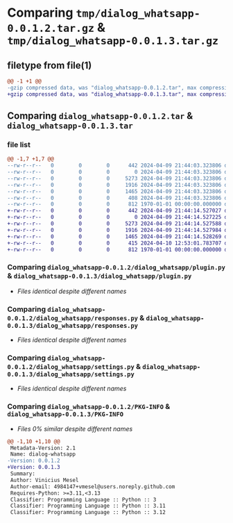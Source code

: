 # Comparing `tmp/dialog_whatsapp-0.0.1.2.tar.gz` & `tmp/dialog_whatsapp-0.0.1.3.tar.gz`

## filetype from file(1)

```diff
@@ -1 +1 @@
-gzip compressed data, was "dialog_whatsapp-0.0.1.2.tar", max compression
+gzip compressed data, was "dialog_whatsapp-0.0.1.3.tar", max compression
```

## Comparing `dialog_whatsapp-0.0.1.2.tar` & `dialog_whatsapp-0.0.1.3.tar`

### file list

```diff
@@ -1,7 +1,7 @@
--rw-r--r--   0        0        0      442 2024-04-09 21:44:03.323806 dialog_whatsapp-0.0.1.2/README.md
--rw-r--r--   0        0        0        0 2024-04-09 21:44:03.323806 dialog_whatsapp-0.0.1.2/dialog_whatsapp/__init__.py
--rw-r--r--   0        0        0     5273 2024-04-09 21:44:03.323806 dialog_whatsapp-0.0.1.2/dialog_whatsapp/plugin.py
--rw-r--r--   0        0        0     1916 2024-04-09 21:44:03.323806 dialog_whatsapp-0.0.1.2/dialog_whatsapp/responses.py
--rw-r--r--   0        0        0     1465 2024-04-09 21:44:03.323806 dialog_whatsapp-0.0.1.2/dialog_whatsapp/settings.py
--rw-r--r--   0        0        0      408 2024-04-09 21:44:03.323806 dialog_whatsapp-0.0.1.2/pyproject.toml
--rw-r--r--   0        0        0      812 1970-01-01 00:00:00.000000 dialog_whatsapp-0.0.1.2/PKG-INFO
+-rw-r--r--   0        0        0      442 2024-04-09 21:44:14.527027 dialog_whatsapp-0.0.1.3/README.md
+-rw-r--r--   0        0        0        0 2024-04-09 21:44:14.527225 dialog_whatsapp-0.0.1.3/dialog_whatsapp/__init__.py
+-rw-r--r--   0        0        0     5273 2024-04-09 21:44:14.527588 dialog_whatsapp-0.0.1.3/dialog_whatsapp/plugin.py
+-rw-r--r--   0        0        0     1916 2024-04-09 21:44:14.527984 dialog_whatsapp-0.0.1.3/dialog_whatsapp/responses.py
+-rw-r--r--   0        0        0     1465 2024-04-09 21:44:14.528269 dialog_whatsapp-0.0.1.3/dialog_whatsapp/settings.py
+-rw-r--r--   0        0        0      415 2024-04-10 12:53:01.783707 dialog_whatsapp-0.0.1.3/pyproject.toml
+-rw-r--r--   0        0        0      812 1970-01-01 00:00:00.000000 dialog_whatsapp-0.0.1.3/PKG-INFO
```

### Comparing `dialog_whatsapp-0.0.1.2/dialog_whatsapp/plugin.py` & `dialog_whatsapp-0.0.1.3/dialog_whatsapp/plugin.py`

 * *Files identical despite different names*

### Comparing `dialog_whatsapp-0.0.1.2/dialog_whatsapp/responses.py` & `dialog_whatsapp-0.0.1.3/dialog_whatsapp/responses.py`

 * *Files identical despite different names*

### Comparing `dialog_whatsapp-0.0.1.2/dialog_whatsapp/settings.py` & `dialog_whatsapp-0.0.1.3/dialog_whatsapp/settings.py`

 * *Files identical despite different names*

### Comparing `dialog_whatsapp-0.0.1.2/PKG-INFO` & `dialog_whatsapp-0.0.1.3/PKG-INFO`

 * *Files 0% similar despite different names*

```diff
@@ -1,10 +1,10 @@
 Metadata-Version: 2.1
 Name: dialog-whatsapp
-Version: 0.0.1.2
+Version: 0.0.1.3
 Summary: 
 Author: Vinicius Mesel
 Author-email: 4984147+vmesel@users.noreply.github.com
 Requires-Python: >=3.11,<3.13
 Classifier: Programming Language :: Python :: 3
 Classifier: Programming Language :: Python :: 3.11
 Classifier: Programming Language :: Python :: 3.12
```

